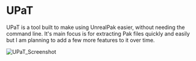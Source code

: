 # UPaT

UPaT is a tool built to make using UnrealPak easier, without needing the command line. It's main focus is for extracting Pak files quickly and easily but I am planning to add a few more features to it over time.

![UPaT_Screenshot](https://user-images.githubusercontent.com/12866009/133179392-eba8017f-381b-4058-831c-d29535d7fdd8.PNG)
